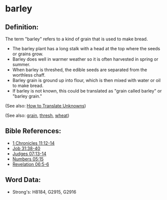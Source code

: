 # barley #

## Definition: ##

The term "barley" refers to a kind of grain that is used to make bread.

* The barley plant has a long stalk with a head at the top where the seeds or grains grow.
* Barley does well in warmer weather so it is often harvested in spring or summer.
* When barley is threshed, the edible seeds are separated from the worthless chaff.
* Barley grain is ground up into flour, which is then mixed with water or oil to make bread.
* If barley is not known, this could be translated as "grain called barley" or "barley grain."

(See also: [How to Translate Unknowns](rc://en/ta/man/translate/translate-unknown))

(See also: [grain](../other/grain.md), [thresh](../other/thresh.md), [wheat](../other/wheat.md))

## Bible References: ##

* [1 Chronicles 11:12-14](rc://en/tn/help/1ch/11/12)
* [Job 31:38-40](rc://en/tn/help/job/31/38)
* [Judges 07:13-14](rc://en/tn/help/jdg/07/13)
* [Numbers 05:15](rc://en/tn/help/num/05/15)
* [Revelation 06:5-6](rc://en/tn/help/rev/06/05)

## Word Data: ##

* Strong's: H8184, G2915, G2916
